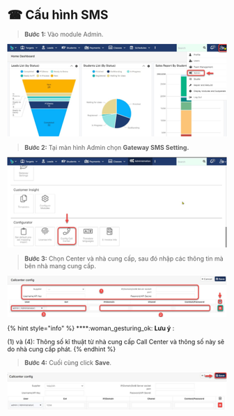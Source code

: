 # ☎ Cấu hình SMS

> **Bước 1:** Vào module Admin.

![](../.gitbook/assets/set1.jpg)

> **Bước 2:** Tại màn hình Admin chọn **Gateway SMS Setting.**

![](../.gitbook/assets/set2.jpg)

> **Bước 3:** Chọn Center và nhà cung cấp, sau đó nhập các thông tin mà bên nhà mang cung cấp.&#x20;

![](../.gitbook/assets/set3.jpg)

{% hint style="info" %}
****:woman\_gesturing\_ok: **Lưu ý** :

(1) và (4): Thông số kĩ thuật từ nhà cung cấp Call Center và thông số này sẽ do nhà cung cấp phát.
{% endhint %}

> **Bước 4:** Cuối cùng click **Save**.

![](../.gitbook/assets/set4.jpg)
